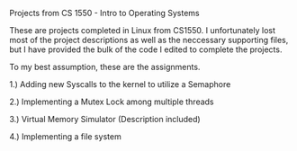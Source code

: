 Projects from CS 1550 - Intro to Operating Systems

These are projects completed in Linux from CS1550.  I unfortunately lost most of the project descriptions as well as the neccessary supporting files, but I have provided the bulk of the code I edited to complete the projects.

To my best assumption, these are the assignments.

1.) Adding new Syscalls to the kernel to utilize a Semaphore

2.) Implementing a Mutex Lock among multiple threads

3.) Virtual Memory Simulator (Description included)

4.) Implementing a file system


